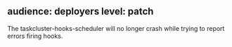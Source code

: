 audience: deployers
level: patch
---
The taskcluster-hooks-scheduler will no longer crash while trying to report errors firing hooks.

